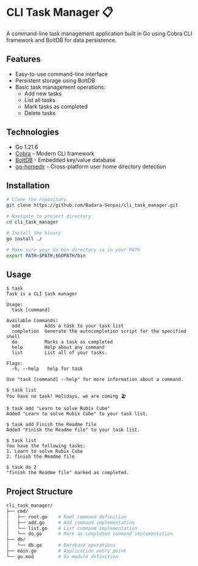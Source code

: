 # CLI Task Manager 📋

A command-line task management application built in Go using Cobra CLI framework and BoltDB for data persistence. 

## Features

- Easy-to-use command-line interface
- Persistent storage using BoltDB
- Basic task management operations:
    - Add new tasks
    - List all tasks
    - Mark tasks as completed
    - Delete tasks

## Technologies

- Go 1.21.6
- [Cobra](https://github.com/spf13/cobra) - Modern CLI framework
- [BoltDB](https://github.com/boltdb/bolt) - Embedded key/value database
- [go-homedir](https://github.com/mitchellh/go-homedir) - Cross-platform user home directory detection

## Installation

```bash
# Clone the repository
git clone https://github.com/Badara-Senpai/cli_task_manager.git

# Navigate to project directory
cd cli_task_manager

# Install the binary
go install ./

# Make sure your Go bin directory is in your PATH
export PATH=$PATH:$GOPATH/bin
````


## Usage
```
$ task
Task is a CLI task manager

Usage:
  task [command]

Available Commands:
  add         Adds a task to your task list
  completion  Generate the autocompletion script for the specified shell
  do          Marks a task as completed
  help        Help about any command
  list        List all of your tasks.

Flags:
  -h, --help   help for task

Use "task [command] --help" for more information about a command.

$ task list
You have no task! Holidays, we are coming 🏖️

$ task add "Learn to solve Rubix Cube"
Added "Learn to solve Rubix Cube" to your task list.

$ task add Finish the Readme file
Added "Finish the Readme file" to your task list.

$ task list
You have the following tasks:
1. Learn to solve Rubix Cube
2. finish the Readme file

$ task do 2
"finish the Readme file" marked as completed.
```

## Project Structure
```bash
cli_task_manager/
├── cmd/
│   ├── root.go    # Root command definition
│   ├── add.go     # Add command implementation
│   └── list.go    # List command implementation
│   └── do.go      # Mark as completed command implementation
├── db/
│   └── db.go      # Database operations
├── main.go        # Application entry point
└── go.mod         # Go module definition
```

